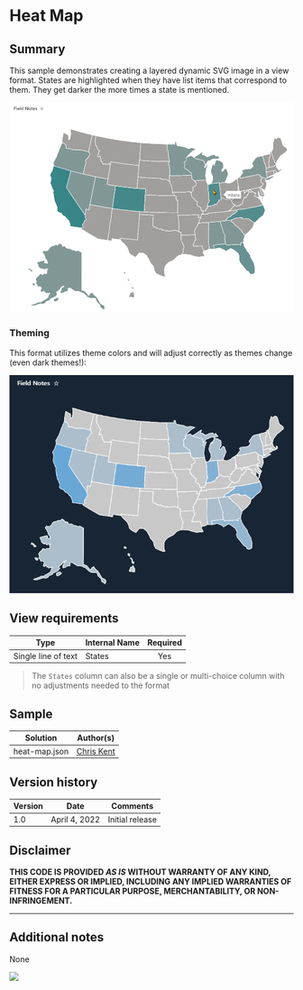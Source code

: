 # Heat Map

## Summary

This sample demonstrates creating a layered dynamic SVG image in a view format. States are highlighted when they have list items that correspond to them. They get darker the more times a state is mentioned.

![Screenshot of Heat Map view](./assets/screenshot.png)

### Theming

This format utilizes theme colors and will adjust correctly as themes change (even dark themes!):

![Screenshot of Heat Map in Dark Theme](./assets/screenshotDark.png)

## View requirements

|Type|Internal Name|Required|
|---|---|:---:|
|Single line of text|States|Yes|

> The `States` column can also be a single or multi-choice column with no adjustments needed to the format

## Sample

Solution|Author(s)
--------|---------
heat-map.json | [Chris Kent](https://twitter.com/theChrisKent)

## Version history

Version|Date|Comments
-------|----|--------
1.0|April 4, 2022|Initial release

## Disclaimer

**THIS CODE IS PROVIDED *AS IS* WITHOUT WARRANTY OF ANY KIND, EITHER EXPRESS OR IMPLIED, INCLUDING ANY IMPLIED WARRANTIES OF FITNESS FOR A PARTICULAR PURPOSE, MERCHANTABILITY, OR NON-INFRINGEMENT.**

---

## Additional notes
None

<img src="https://telemetry.sharepointpnp.com/sp-dev-list-formatting/view-samples/heat-map" />